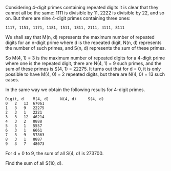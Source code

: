 Considering 4-digit primes containing repeated digits it is clear that they cannot all be the same: 1111 is divisible by 11, 2222 is divisible by 22, and so on. But there are nine 4-digit primes containing three ones:

	1117, 1151, 1171, 1181, 1511, 1811, 2111, 4111, 8111	

We shall say that M(n, d) represents the maximum number of repeated digits for an n-digit prime where d is the repeated digit, N(n, d) represents the number of such primes, and S(n, d) represents the sum of these primes.

So M(4, 1) = 3 is the maximum number of repeated digits for a 4-digit prime where one is the repeated digit, there are N(4, 1) = 9 such primes, and the sum of these primes is S(4, 1) = 22275. It turns out that for d = 0, it is only possible to have M(4, 0) = 2 repeated digits, but there are N(4, 0) = 13 such cases.

In the same way we obtain the following results for 4-digit primes.

	Digit, d 	M(4, d) 	N(4, d) 	S(4, d)
	0	2 	13 	67061
	1 	3 	9 	22275
	2 	3 	1 	2221
	3 	3 	12 	46214
	4 	3 	2 	8888
	5 	3 	1 	5557
	6 	3 	1 	6661
	7 	3 	9 	57863
	8 	3 	1 	8887
	9 	3 	7 	48073

For d = 0 to 9, the sum of all S(4, d) is 273700.

Find the sum of all S(10, d).
